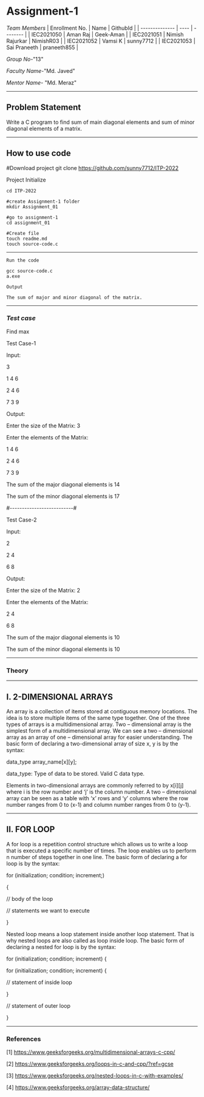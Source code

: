 # Assignment-1

*Team Members*
|   Enrollment No.  |   Name   | GithubId |
|   --------------  |   ----   | -------- |
|    IEC2021050  |   Aman Raj | Geek-Aman |
|    IEC2021051  |   Nimish Rajurkar | NimishR03 | 
|    IEC2021052  |   Vamsi K | sunny7712  |
|    IEC2021053  |   Sai Praneeth | praneeth855 |

*Group No-*"13"

*Faculty Name-*"Md. Javed"

*Mentor Name-* "Md. Meraz"

---
## Problem Statement
Write a C program to find sum of main diagonal elements and sum of minor diagonal elements of a matrix.	

---
## How to use code

#Download project
git clone https://github.com/sunny7712/ITP-2022

Project Initialize 
```
cd ITP-2022

#create Assignment-1 folder
mkdir Assignment_01

#go to assignment-1
cd assignment_01

#Create file
touch readme.md
touch source-code.c
```
---
```
Run the code

gcc source-code.c
a.exe

Output

The sum of major and minor diagonal of the matrix.
```
---

### *Test case*

Find max

Test Case-1

Input:

3

1 4 6

2 4 6

7 3 9

Output:

Enter the size of the Matrix: 3

Enter the elements of the Matrix:

1 4 6

2 4 6

7 3 9

The sum of the major diagonal elements is 14

The sum of the minor diagonal elements is 17

#--------------------------#

Test Case-2

Input:

2

2 4

6 8

Output:

Enter the size of the Matrix: 2

Enter the elements of the Matrix:

2 4

6 8

The sum of the major diagonal elements is 10

The sum of the minor diagonal elements is 10


---

### Theory
---
I. 2-DIMENSIONAL ARRAYS
---
An array is a collection of items stored at contiguous memory
locations. The idea is to store multiple items of the same type
together. One of the three types of arrays is a
multidimensional array. Two – dimensional array is the
simplest form of a multidimensional array. We can see a
two – dimensional array as an array of one – dimensional
array for easier understanding. The basic form of declaring
a two-dimensional array of size x, y is by the syntax:

data_type array_name[x][y];

data_type: Type of data to be stored. Valid C data type.

Elements in two-dimensional arrays are commonly
referred to by x[i][j] where i is the row number and ‘j’ is
the column number. A two – dimensional array can be
seen as a table with ‘x’ rows and ‘y’ columns where the
row number ranges from 0 to (x-1) and column number
ranges from 0 to (y-1).

---
II. FOR LOOP
---
A for loop is a repetition control structure which allows
us to write a loop that is executed a specific number of
times. The loop enables us to perform n number of steps
together in one line. The basic form of declaring a for loop
is by the syntax:

for (initialization; condition; increment;)

{

// body of the loop

// statements we want to execute

}

Nested loop means a loop statement inside another loop
statement. That is why nested loops are also called as loop
inside loop. The basic form of declaring a nested for loop
is by the syntax:

for (initialization; condition; increment) {

for (initialization; condition; increment) {

// statement of inside loop

}

// statement of outer loop

}


---

### References

[1] https://www.geeksforgeeks.org/multidimensional-arrays-c-cpp/

[2] https://www.geeksforgeeks.org/loops-in-c-and-cpp/?ref=gcse

[3] https://www.geeksforgeeks.org/nested-loops-in-c-with-examples/

[4] https://www.geeksforgeeks.org/array-data-structure/
